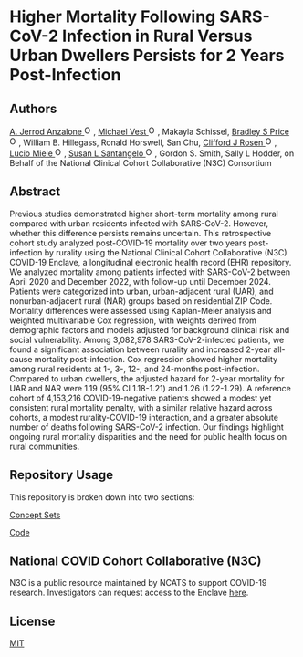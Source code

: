 # Higher Mortality Following SARS-CoV-2 Infection in Rural Versus Urban Dwellers Persists for 2 Years Post-Infection

## Authors
<a href="https://orcid.org/0000-0002-3212-7845">A. Jerrod Anzalone <img alt="ORCID logo" src="https://info.orcid.org/wp-content/uploads/2019/11/orcid_16x16.png" width="16" height="16" /></a>, <a href="https://orcid.org/0000-0002-3525-6095">Michael Vest <img alt="ORCID logo" src="https://info.orcid.org/wp-content/uploads/2019/11/orcid_16x16.png" width="16" height="16" /></a>, Makayla Schissel, <a href="https://orcid.org/0000-0002-0619-3347">Bradley S Price <img alt="ORCID logo" src="https://info.orcid.org/wp-content/uploads/2019/11/orcid_16x16.png" width="16" height="16" /></a>, William B. Hillegass, Ronald Horswell, San Chu, <a href="https://orcid.org/0000-0003-3436-8199">Clifford J Rosen <img alt="ORCID logo" src="https://info.orcid.org/wp-content/uploads/2019/11/orcid_16x16.png" width="16" height="16" /></a>, <a href="https://orcid.org/0000-0002-5853-7287">Lucio Miele <img alt="ORCID logo" src="https://info.orcid.org/wp-content/uploads/2019/11/orcid_16x16.png" width="16" height="16" /></a>, <a href="https://orcid.org/0000-0001-5576-4495">Susan L Santangelo <img alt="ORCID logo" src="https://info.orcid.org/wp-content/uploads/2019/11/orcid_16x16.png" width="16" height="16" /></a>, Gordon S. Smith, Sally L Hodder, on Behalf of the National Clinical Cohort Collaborative (N3C) Consortium
 
 
## Abstract
Previous studies demonstrated higher short-term mortality among rural compared with urban residents infected with SARS-CoV-2. However, whether this difference persists remains uncertain. This retrospective cohort study analyzed post-COVID-19 mortality over two years post-infection by rurality using the National Clinical Cohort Collaborative (N3C) COVID-19 Enclave, a longitudinal electronic health record (EHR) repository. We analyzed mortality among patients infected with SARS-CoV-2 between April 2020 and December 2022, with follow-up until December 2024. Patients were categorized into urban, urban-adjacent rural (UAR), and nonurban-adjacent rural (NAR) groups based on residential ZIP Code. Mortality differences were assessed using Kaplan-Meier analysis and weighted multivariable Cox regression, with weights derived from demographic factors and models adjusted for background clinical risk and social vulnerability. Among 3,082,978 SARS-CoV-2-infected patients, we found a significant association between rurality and increased 2-year all-cause mortality post-infection. Cox regression showed higher mortality among rural residents at 1-, 3-, 12-, and 24-months post-infection. Compared to urban dwellers, the adjusted hazard for 2-year mortality for UAR and NAR were 1.19 (95% CI 1.18-1.21) and 1.26 (1.22-1.29). A reference cohort of 4,153,216 COVID-19-negative patients showed a modest yet consistent rural mortality penalty, with a similar relative hazard across cohorts, a modest rurality-COVID-19 interaction, and a greater absolute number of deaths following SARS-CoV-2 infection. Our findings highlight ongoing rural mortality disparities and the need for public health focus on rural communities.

## Repository Usage

This repository is broken down into two sections: 

[Concept Sets](https://github.com/National-Clinical-Cohort-Collaborative/CS-Rural-Health/tree/main/short-and-long-term-mortality/concept-sets)

[Code](https://github.com/National-Clinical-Cohort-Collaborative/CS-Rural-Health/tree/main/short-and-long-term-mortality/code)

## National COVID Cohort Collaborative (N3C)
N3C is a public resource maintained by NCATS to support COVID-19 research. Investigators can request access to the Enclave [here](https://ncats.nih.gov/n3c/about/applying-for-access).


## License
[MIT](https://choosealicense.com/licenses/mit/)
